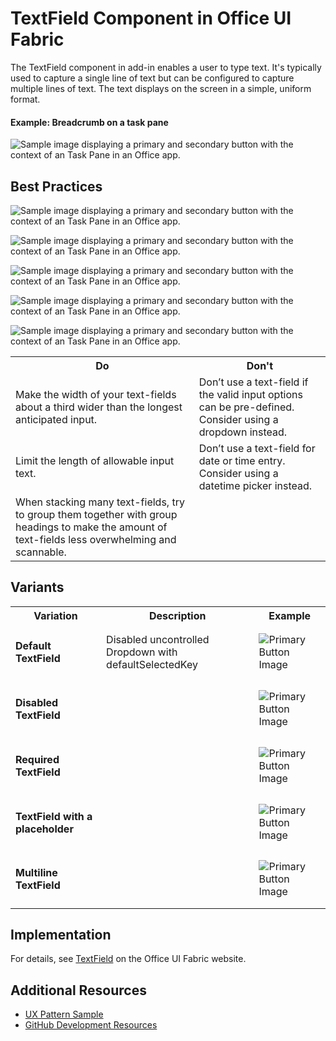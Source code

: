 # TextField Component in Office UI Fabric

The TextField component in add-in enables a user to type text. It's typically used to capture a single line of text but can be configured to capture multiple lines of text. The text displays on the screen in a simple, uniform format.
  
#### Example: Breadcrumb on a task pane

![Sample image displaying a primary and secondary button with the context of an Task Pane in an Office app.](../images/exampleButton@450.pn)

## Best Practices

![Sample image displaying a primary and secondary button with the context of an Task Pane in an Office app.](../images/buttonUsage-01.pn)

![Sample image displaying a primary and secondary button with the context of an Task Pane in an Office app.](../images/buttonUsage-01.pn)

![Sample image displaying a primary and secondary button with the context of an Task Pane in an Office app.](../images/buttonUsage-01.pn)

![Sample image displaying a primary and secondary button with the context of an Task Pane in an Office app.](../images/buttonUsage-01.pn)

![Sample image displaying a primary and secondary button with the context of an Task Pane in an Office app.](../images/buttonUsage-01.pn)

<table>
    <tr>
        <th>Do</th>
        <th>Don't</th>
    </tr>
    <tr>
        <td>Make the width of your text-fields about a third wider than the longest anticipated input.</td>
        <td>Don’t use a text-field if the valid input options can be pre-defined. Consider using a dropdown instead.</td>
    </tr>
    <tr>
        <td>Limit the length of allowable input text.</td>
        <td>Don’t use a text-field for date or time entry. Consider using a datetime picker instead.</td>
    </tr>
    <tr>
        <td>When stacking many text-fields, try to group them together with group headings to make the amount of text-fields less overwhelming and scannable.</td>
        <td></td>
    </tr>
</table>

## Variants

<table>
    <tr>
        <th>Variation</th>
        <th>Description</th>
        <th>Example</th>
    </tr>
    <tr>
        <td><h4>Default TextField<h4></td>
        <td>Disabled uncontrolled Dropdown with defaultSelectedKey</td>
        <td><img src="../images/primary.pn" alt="Primary Button Image" ></td>
    </tr>
    <tr>
        <td><h4>Disabled TextField<h4></td>
        <td></td>
        <td><img src="../images/primary.pn" alt="Primary Button Image" ></td>
    </tr>
    <tr>
        <td><h4>Required TextField<h4></td>
        <td></td>
        <td><img src="../images/primary.pn" alt="Primary Button Image" ></td>
    </tr>
    <tr>
        <td><h4>TextField with a placeholder<h4></td>
        <td></td>
        <td><img src="../images/primary.pn" alt="Primary Button Image" ></td>
    </tr>
    <tr>
        <td><h4>Multiline TextField<h4></td>
        <td></td>
        <td><img src="../images/primary.pn" alt="Primary Button Image" ></td>
    </tr>
</table>

## Implementation

For details, see [TextField](https://dev.office.com/fabric#/components/textfield) on the Office UI Fabric website.

## Additional Resources
* [UX Pattern Sample](https://office.visualstudio.com/DefaultCollection/OC/_git/GettingStarted-FabricReact)
* [GitHub Development Resources](https://github.com/OfficeDev/Office-Add-in-UX-Design-Patterns-Code)